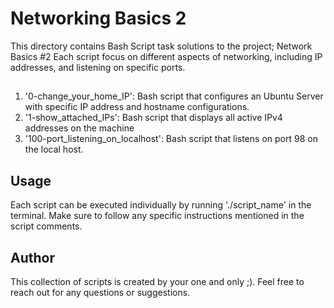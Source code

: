 # Networking Basics 2
This directory contains Bash Script task solutions to the project; Network Basics #2
Each script focus on different aspects of networking, including IP addresses,
     and listening on specific ports.

##
1. '0-change_your_home_IP': Bash script that configures an Ubuntu Server with
	specific IP address and hostname configurations.
2. '1-show_attached_IPs': Bash script that displays all active
	IPv4 addresses on the machine
3. '100-port_listening_on_localhost': Bash script that listens on port 98
	on the local host.

## Usage
Each script can be executed individually by running './script_name' in the
terminal. Make sure to follow any specific instructions mentioned in the
script comments.

## Author
This collection of scripts is created by your one and only ;). Feel free to reach out for any questions or suggestions.
